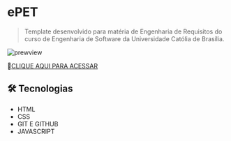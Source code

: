 # ePET

> Template desenvolvido para matéria de Engenharia de Requisitos do curso de Engenharia de Software da Universidade Católia de Brasília.

![prewview](https://cdn.discordapp.com/attachments/1010584159145705632/1020514059336024154/vieirinhagui.github.io_template_navegavel_.png)

🔗[CLIQUE AQUI PARA ACESSAR](https://vieirinhagui.github.io/template_navegavel/)

## 🛠 Tecnologias

  - HTML
  - CSS 
  - GIT E GITHUB 
  - JAVASCRIPT 

##
